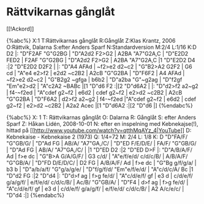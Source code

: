 # Rättvikarnas gånglåt

[[!Ackord]]

{%abc%}
X:1
T:Rättvikarnas gånglåt 
R:Gånglåt
Z:Klas Krantz, 2006
O:Rättvik, Dalarna
S:efter Anders Sparf
N:Standardversion
M:2/4
L:1/16
K:D
D2 |: "D"F2AF "G"G2BG | "D"A2d2 F2>G2 | A2BA "A7"G2A,C | "D"E2D2 FED2 |
F2AF "G"G2BG | "D"A2d2 F2>G2 | A2BA "A7"G2A,C |1 "D"E2D2 D4 :|2 "D"E2D2 D2F2 |
|: "D"A4 AFAd | ~f2>e2 d2~c2 | "G"B2>A2 G2F2 | G6 cd |
"A"e4 e2>f2 | e2d2 ~c2B2 | A2cB "G"G2BA | "D"F6F2 |
A4 AFAd | ~f2>e2 d2~c2 | "G"B2g2 ~gfga | b6b2 |
"D"a2ba "G"~g2ag | "D"f2gf "Em"e2>d2 | "A"c2A2 ~BABc |[1 "D"d6 F2 :|[2 "D"d6A2 |
|: "D"d2>f2 a2~g2 | f4-~f2ed | "A"cdef g2~f2 | e6d2 |
cdef g2~f2 | e2>d2 ~c2B2 | A2cB "G"G2BA | "D"F6A2 | 
d2>f2 a2~g2 | f4-~f2ed |"A"cdef g2~f2 | e6d2 | 
cdef g2~f2 | e2>d2 ~c2B2 | A2a2 Acec |[1 "D"d6A2 :|[2 "D"d6 |]
{%endabc%}


{%abc%}
X: 1
T: Rättvikarnas gånglåt
O: Dalarna
R: Gånglåt
S: efter Anders Sparf
Z: Håkan Lidén, 2008-10-01
N: efter en inspelning med Kebnekajse(!), hittad på [[http://www.youtube.com/watch?v=qtthMqAYz_4|YouTube]]
D: Kebnekaise - Kebnekaise 2 (1973)
Q: 1/4=72
M: 2/4
L: 1/8
K: D
"D"FA/F/ "G"GB/G/ | "D"Ad FG | AB/A/ "A7"GA,/C/ | "D"ED F/E/D/E/ | FA/F/ "G"GB/G/ | "D"Ad FG | AB/A/ "A7"GA,/C/ |
|1 "D"ED D2 :|2 "D"ED D>F |: "D"A/B/A/F/ Ad | f>e dc | "G"B>A G/A/G/F/ | G3 c/d/ | "A"e/f/e/d/ c/d/c/B/ | 
A/B/A/F/ "G"GB/A/ | "D"FD D/E/D/C/ | D2 FG | A/B/A/F/ Ad | f>e dc | "G"Bg g/f/g/a/ | b3 b |
"D"a/b/a/f/ "G"g/a/g/e/ | "D"f/g/f/d/ "Em"e/f/e/d/ | "A"c/d/c/A/ Bc |1 "D"d2 FG :|2 "D"d4 |: "D"d>f ag | f>g fe/d/ | 
"A"c/d/e/f/ gf | e3 d | c/d/e/f/ g/a/g/f/ | e/f/e/d/ c/d/c/B/ | Ac/B/ "G"GB/A/ | "D"F4 | d>f ag | 
f>g fe/d/ | "A"c/d/e/f/ gf | e3 d | c/d/e/f/ g/a/g/f/ | e/f/e/d/ c/d/c/B/ | A2 A/c/e/c/ | "D"d4 :|]
{%endabc%}

